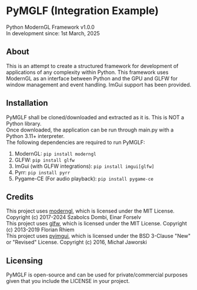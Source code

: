 # PyMGLF (Integration Example)
Python ModernGL Framework v1.0.0 <br>
In development since: 1st March, 2025

## About
This is an attempt to create a structured framework for development 
of applications of any complexity within Python. This framework uses
ModernGL as an interface between Python and the GPU and GLFW for
window management and event handling. ImGui support has been provided.

## Installation
PyMGLF shall be cloned/downloaded and extracted as it is. This is NOT a Python library.<br>
Once downloaded, the application can be run through main.py with a Python 3.11+ interpreter.<br>
The following dependencies are required to run PyMGLF:
1. ModernGL: ```pip install moderngl```
2. GLFW: ```pip install glfw```
3. ImGui (with GLFW integrations): ```pip install imgui[glfw]```
4. Pyrr: ```pip install pyrr```
5. Pygame-CE (For audio playback): ```pip install pygame-ce```

## Credits
This project uses [moderngl](https://github.com/moderngl/moderngl), which is licensed under the MIT License.
Copyright (c) 2017-2024 Szabolcs Dombi, Einar Forselv<br>
This project uses [glfw](https://github.com/FlorianRhiem/pyGLFW), which is licensed under the MIT License.
Copyright (c) 2013-2019 Florian Rhiem<br>
This project uses [pyimgui](https://github.com/pyimgui/pyimgui), which is licensed under the BSD 3-Clause "New" or "Revised" License.
Copyright (c) 2016, Michał Jaworski<br>


## Licensing
PyMGLF is open-source and can be used for private/commercial purposes given that you include the LICENSE in your project.
